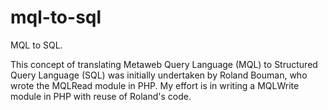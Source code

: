 mql-to-sql
==========

MQL to SQL.

This concept of translating Metaweb Query Language (MQL) to Structured Query Language (SQL) was initially undertaken by Roland Bouman, who wrote the MQLRead module in PHP. My effort is in writing a MQLWrite module in PHP with reuse of Roland's code.